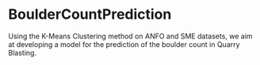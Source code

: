# BoulderCountPrediction
Using the K-Means Clustering method on ANFO and SME datasets, we aim at developing a model for the prediction of the boulder count in Quarry Blasting.

